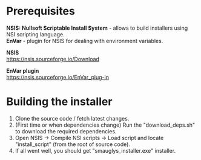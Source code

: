 # Prerequisites
**NSIS: Nullsoft Scriptable Install System** - allows to build installers using NSI scripting language.  
**EnVar** - plugin for NSIS for dealing with environment variables.

**NSIS**  
https://nsis.sourceforge.io/Download

**EnVar plugin**  
https://nsis.sourceforge.io/EnVar_plug-in

# Building the installer
1. Clone the source code / fetch latest changes.
2. (First time or when dependencies change) Run the "download_deps.sh" to download the required dependencies.
3. Open NSIS -> Compile NSI scripts -> Load script and locate "install_script" (from the root of source code).
4. If all went well, you should get "smauglys_installer.exe" installer.
